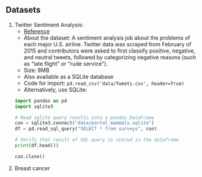 ## Datasets

1. Twitter Sentiment Analysis:
	- [Reference](https://www.kaggle.com/crowdflower/twitter-airline-sentiment)
	- About the dataset: A sentiment analysis job about the problems of each major U.S. airline. Twitter data was scraped from February of 2015 and contributors were asked to first classify positive, negative, and neutral tweets, followed by categorizing negative reasons (such as "late flight" or "rude service").
	- Size: 8MB
	- Also available as a SQLite database
	- Code for import: `pd.read_csv('data/Tweets.csv', header=True)`
	- Alternatively, use SQLite:
	```python
	import pandas as pd
	import sqlite3

	# Read sqlite query results into a pandas DataFrame
	con = sqlite3.connect("data/portal_mammals.sqlite")
	df = pd.read_sql_query("SELECT * from surveys", con)

	# Verify that result of SQL query is stored in the dataframe
	print(df.head())

	con.close()
	```
2. Breast cancer

